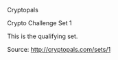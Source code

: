 Cryptopals

Crypto Challenge Set 1

This is the qualifying set.

Source: http://cryptopals.com/sets/1
